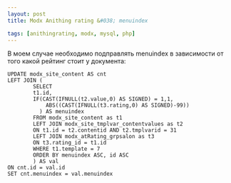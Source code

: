 ```yaml
---
layout: post
title: Modx Anithing rating &#038; menuindex

tags: [anithingrating, modx, mysql, php]
---
```


В моем случае необходимо подправлять menuindex в зависимости от того какой рейтинг стоит у документа:

    UPDATE modx_site_content AS cnt
    LEFT JOIN (
            SELECT
            t1.id,
            IF(CAST(IFNULL(t2.value,0) AS SIGNED) = 1,1,
                ABS((CAST(IFNULL(t3.rating,0) AS SIGNED)-99))
              ) AS menuindex
            FROM modx_site_content as t1
            LEFT JOIN modx_site_tmplvar_contentvalues as t2
            ON t1.id = t2.contentid AND t2.tmplvarid = 31
            LEFT JOIN modx_atRating_grpsalon as t3
            ON t3.rating_id = t1.id
            WHERE t1.template = 7
            ORDER BY menuindex ASC, id ASC
            ) AS val
    ON cnt.id = val.id
    SET cnt.menuindex = val.menuindex
